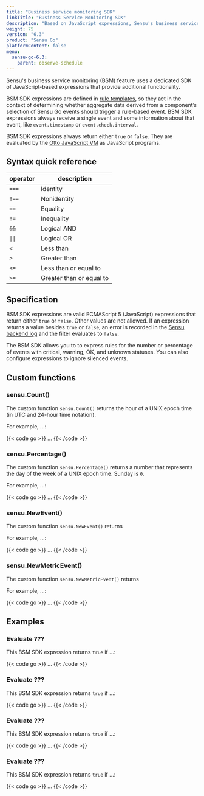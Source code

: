 ```yaml
---
title: "Business service monitoring SDK"
linkTitle: "Business Service Monitoring SDK"
description: "Based on JavaScript expressions, Sensu's business service monitoring SDK provides additional functionality for Sensu rule templates that evaluate components. Read the reference doc to learn about the business service monitoring SDK."
weight: 75
version: "6.3"
product: "Sensu Go"
platformContent: false 
menu:
  sensu-go-6.3:
    parent: observe-schedule
---
```


Sensu's business service monitoring (BSM) feature uses a dedicated SDK of JavaScript-based expressions that provide additional functionality.

BSM SDK expressions are defined in [rule templates][3], so they act in the context of determining whether aggregate data derived from a component’s selection of Sensu Go events should trigger a rule-based event.
BSM SDK expressions always receive a single event and some information about that event, like `event.timestamp` or `event.check.interval`.

BSM SDK expressions always return either `true` or `false`.
They are evaluated by the [Otto JavaScript VM][1] as JavaScript programs.

## Syntax quick reference

<table>
<thead>
<tr>
<th>operator</th>
<th>description</th>
</tr>
</thead>
<tbody>
<tr>
<td><code>===</code></td>
<td>Identity</td>
</tr>
<tr>
<td><code>!==</code></td>
<td>Nonidentity</td>
</tr>
<tr>
<td><code>==</code></td>
<td>Equality</td>
</tr>
<tr>
<td><code>!=</code></td>
<td>Inequality</td>
</tr>
<tr>
<td><code>&&</code></td>
<td>Logical AND</td>
</tr>
<tr>
<td><code>||</code></td>
<td>Logical OR</td>
</tr>
<tr>
<td><code><</code></td>
<td>Less than</td>
</tr>
<tr>
<td><code>></code></td>
<td>Greater than</td>
</tr>
<tr>
<td><code><=</code></td>
<td>Less than or equal to</td>
</tr>
<tr>
<td><code>>=</code></td>
<td>Greater than or equal to</td>
</tr>
</tbody>
</table>

## Specification

BSM SDK expressions are valid ECMAScript 5 (JavaScript) expressions that return either `true` or `false`.
Other values are not allowed.
If an expression returns a value besides `true` or `false`, an error is recorded in the [Sensu backend log][2] and the filter evaluates to `false`.

The BSM SDK allows you to to express rules for the number or percentage of events with critical, warning, OK, and unknown statuses.
You can also configure expressions to ignore silenced events.

## Custom functions

### sensu.Count()

The custom function `sensu.Count()` returns the hour of a UNIX epoch time (in UTC and 24-hour time notation).

For example, ...:

{{< code go >}}
...
{{< /code >}}

### sensu.Percentage()

The custom function `sensu.Percentage()` returns a number that represents the day of the week of a UNIX epoch time.
Sunday is `0`.

For example, ...:

{{< code go >}}
...
{{< /code >}}

### sensu.NewEvent()

The custom function `sensu.NewEvent()` returns

For example, ...:

{{< code go >}}
...
{{< /code >}}

### sensu.NewMetricEvent()

The custom function `sensu.NewMetricEvent()` returns

For example, ...:

{{< code go >}}
...
{{< /code >}}

## Examples

### Evaluate ???

This BSM SDK expression returns `true` if ...:

{{< code go >}}
...
{{< /code >}}

### Evaluate ???

This BSM SDK expression returns `true` if ...:

{{< code go >}}
...
{{< /code >}}

### Evaluate ???

This BSM SDK expression returns `true` if ...:

{{< code go >}}
...
{{< /code >}}

### Evaluate ???

This BSM SDK expression returns `true` if ...:

{{< code go >}}
...
{{< /code >}}


[1]: https://github.com/robertkrimen/otto
[2]: ../../observe-schedule/backend/#event-logging
[3]: ../filters/#build-event-filter-expressions-with-sensu-query-expressions
